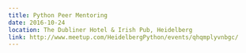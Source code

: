 ```yaml
---
title: Python Peer Mentoring
date: 2016-10-24
location: The Dubliner Hotel & Irish Pub, Heidelberg
link: http://www.meetup.com/HeidelbergPython/events/qhqmplyvnbgc/
---
```

